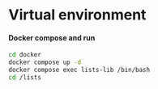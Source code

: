 # Virtual environment
#### Docker compose and run

```sh
cd docker
docker compose up -d
docker compose exec lists-lib /bin/bash
cd /lists
```
